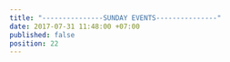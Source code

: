 ```yaml
---
title: "---------------SUNDAY EVENTS---------------"
date: 2017-07-31 11:48:00 +07:00
published: false
position: 22
---
```


